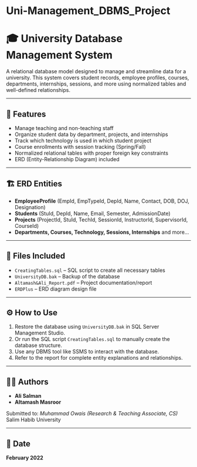# Uni-Management_DBMS_Project
# 🎓 University Database Management System

A relational database model designed to manage and streamline data for a university. This system covers student records, employee profiles, courses, departments, internships, sessions, and more using normalized tables and well-defined relationships.

---

## 📌 Features

- Manage teaching and non-teaching staff
- Organize student data by department, projects, and internships
- Track which technology is used in which student project
- Course enrollments with session tracking (Spring/Fall)
- Normalized relational tables with proper foreign key constraints
- ERD (Entity-Relationship Diagram) included

---

## 🏗️ ERD Entities

- **EmployeeProfile** (EmpId, EmpTypeId, DepId, Name, Contact, DOB, DOJ, Designation)
- **Students** (StuId, DepId, Name, Email, Semester, AdmissionDate)
- **Projects** (ProjectId, StuId, TechId, SessionId, InstructorId, SupervisorId, CourseId)
- **Departments, Courses, Technology, Sessions, Internships** and more...

---

## 📂 Files Included

- `CreatingTables.sql` – SQL script to create all necessary tables
- `UniversityDB.bak` – Backup of the database
- `Altamash&Ali_Report.pdf` – Project documentation/report
- `ERDPlus` – ERD diagram design file

---

## ⚙️ How to Use

1. Restore the database using `UniversityDB.bak` in SQL Server Management Studio.
2. Or run the SQL script `CreatingTables.sql` to manually create the database structure.
3. Use any DBMS tool like SSMS to interact with the database.
4. Refer to the report for complete entity explanations and relationships.

---

## 🧑‍💻 Authors

- **Ali Salman**
-  **Altamash Masroor**

Submitted to: *Muhammad Owais (Research & Teaching Associate, CS)*  
Salim Habib University

---

## 📅 Date

**February 2022**

